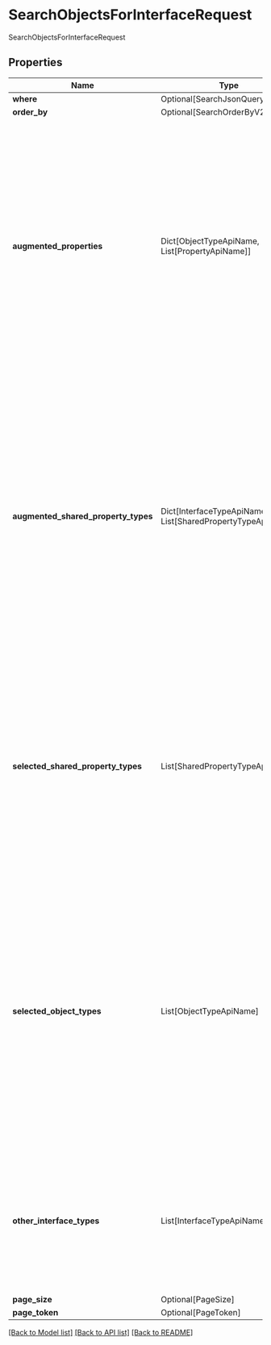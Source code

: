 # SearchObjectsForInterfaceRequest

SearchObjectsForInterfaceRequest

## Properties
| Name | Type | Required | Description |
| ------------ | ------------- | ------------- | ------------- |
**where** | Optional[SearchJsonQueryV2] | No |  |
**order_by** | Optional[SearchOrderByV2] | No |  |
**augmented_properties** | Dict[ObjectTypeApiName, List[PropertyApiName]] | Yes | A map from object type API name to a list of property type API names. For each returned object, if the  object’s object type is a key in the map, then we augment the response for that object type with the list  of properties specified in the value.  |
**augmented_shared_property_types** | Dict[InterfaceTypeApiName, List[SharedPropertyTypeApiName]] | Yes | A map from interface type API name to a list of shared property type API names. For each returned object, if the object implements an interface that is a key in the map, then we augment the response for that object  type with the list of properties specified in the value.  |
**selected_shared_property_types** | List[SharedPropertyTypeApiName] | Yes | A list of shared property type API names of the interface type that should be included in the response.  Omit this parameter to include all properties of the interface type in the response.  |
**selected_object_types** | List[ObjectTypeApiName] | Yes | A list of object type API names that should be included in the response. If non-empty, object types that are not mentioned will not be included in the response even if they implement the specified interface. Omit the  parameter to include all object types.  |
**other_interface_types** | List[InterfaceTypeApiName] | Yes | A list of interface type API names. Object types must implement all the mentioned interfaces in order to be  included in the response.  |
**page_size** | Optional[PageSize] | No |  |
**page_token** | Optional[PageToken] | No |  |


[[Back to Model list]](../../README.md#documentation-for-models) [[Back to API list]](../../README.md#documentation-for-api-endpoints) [[Back to README]](../../README.md)
